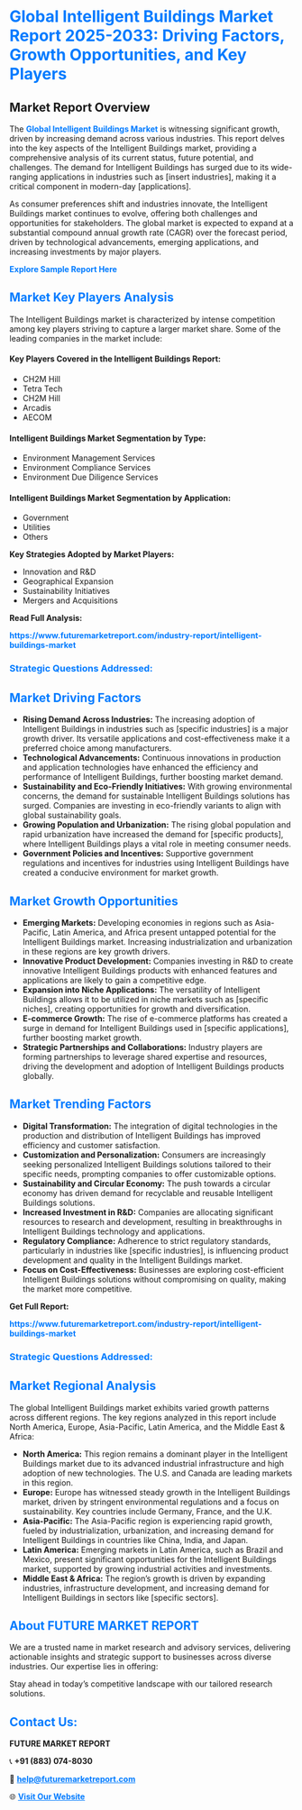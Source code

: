 <h1 style="color: #007BFF;">Global Intelligent Buildings Market Report 2025-2033: Driving Factors, Growth Opportunities, and Key Players</h1>

<section id="overview">
<h2>Market Report Overview</h2>
<p>The <a href="https://www.futuremarketreport.com/industry-report/intelligent-buildings-market" style="color: #007BFF; text-decoration: none;"><strong>Global Intelligent Buildings Market</strong></a> is witnessing significant growth, driven by increasing demand across various industries. This report delves into the key aspects of the Intelligent Buildings market, providing a comprehensive analysis of its current status, future potential, and challenges. The demand for Intelligent Buildings has surged due to its wide-ranging applications in industries such as [insert industries], making it a critical component in modern-day [applications].</p>
<p>As consumer preferences shift and industries innovate, the Intelligent Buildings market continues to evolve, offering both challenges and opportunities for stakeholders. The global market is expected to expand at a substantial compound annual growth rate (CAGR) over the forecast period, driven by technological advancements, emerging applications, and increasing investments by major players.</p>
</section>

<section id="overview">
<p><a href="https://www.futuremarketreport.com/request-sample/reportId=34698" style="color: #007BFF; text-decoration: none;"><strong>Explore Sample Report Here</strong></a></p>
</section>

<section id="key-players">
<h2 style="color: #007BFF;">Market Key Players Analysis</h2>
<p>The Intelligent Buildings market is characterized by intense competition among key players striving to capture a larger market share. Some of the leading companies in the market include:</p>
<h4>Key Players Covered in the Intelligent Buildings Report:</h4>
<ul><li>CH2M Hill</li><li>Tetra Tech</li><li>CH2M Hill</li><li>Arcadis</li><li>AECOM</li></ul>
<h4>Intelligent Buildings Market Segmentation by Type:</h4>
<ul><li>Environment Management Services</li><li>Environment Compliance Services</li><li>Environment Due Diligence Services</li></ul>

<h4>Intelligent Buildings Market Segmentation by Application:</h4>
<ul><li>Government</li><li>Utilities</li><li>Others</li></ul>
<p><strong>Key Strategies Adopted by Market Players:</strong></p>
<ul>
<li>Innovation and R&D</li>
<li>Geographical Expansion</li>
<li>Sustainability Initiatives</li>
<li>Mergers and Acquisitions</li>
</ul>
</section>

<section>
<p><strong>Read Full Analysis: </strong></p><a href="https://www.futuremarketreport.com/industry-report/intelligent-buildings-market" style="color: #007BFF; text-decoration: none;"><strong>https://www.futuremarketreport.com/industry-report/intelligent-buildings-market</strong></a>
<h3 style="color: #007BFF;">Strategic Questions Addressed:</h3>
</section>

<section id="driving-factors">
<h2 style="color: #007BFF;">Market Driving Factors</h2>
<ul>
<li><strong>Rising Demand Across Industries:</strong> The increasing adoption of Intelligent Buildings in industries such as [specific industries] is a major growth driver. Its versatile applications and cost-effectiveness make it a preferred choice among manufacturers.</li>
<li><strong>Technological Advancements:</strong> Continuous innovations in production and application technologies have enhanced the efficiency and performance of Intelligent Buildings, further boosting market demand.</li>
<li><strong>Sustainability and Eco-Friendly Initiatives:</strong> With growing environmental concerns, the demand for sustainable Intelligent Buildings solutions has surged. Companies are investing in eco-friendly variants to align with global sustainability goals.</li>
<li><strong>Growing Population and Urbanization:</strong> The rising global population and rapid urbanization have increased the demand for [specific products], where Intelligent Buildings plays a vital role in meeting consumer needs.</li>
<li><strong>Government Policies and Incentives:</strong> Supportive government regulations and incentives for industries using Intelligent Buildings have created a conducive environment for market growth.</li>
</ul>
</section>

<section id="growth-opportunities">
<h2 style="color: #007BFF;">Market Growth Opportunities</h2>
<ul>
<li><strong>Emerging Markets:</strong> Developing economies in regions such as Asia-Pacific, Latin America, and Africa present untapped potential for the Intelligent Buildings market. Increasing industrialization and urbanization in these regions are key growth drivers.</li>
<li><strong>Innovative Product Development:</strong> Companies investing in R&D to create innovative Intelligent Buildings products with enhanced features and applications are likely to gain a competitive edge.</li>
<li><strong>Expansion into Niche Applications:</strong> The versatility of Intelligent Buildings allows it to be utilized in niche markets such as [specific niches], creating opportunities for growth and diversification.</li>
<li><strong>E-commerce Growth:</strong> The rise of e-commerce platforms has created a surge in demand for Intelligent Buildings used in [specific applications], further boosting market growth.</li>
<li><strong>Strategic Partnerships and Collaborations:</strong> Industry players are forming partnerships to leverage shared expertise and resources, driving the development and adoption of Intelligent Buildings products globally.</li>
</ul>
</section>

<section id="trending-factors">
<h2 style="color: #007BFF;">Market Trending Factors</h2>
<ul>
<li><strong>Digital Transformation:</strong> The integration of digital technologies in the production and distribution of Intelligent Buildings has improved efficiency and customer satisfaction.</li>
<li><strong>Customization and Personalization:</strong> Consumers are increasingly seeking personalized Intelligent Buildings solutions tailored to their specific needs, prompting companies to offer customizable options.</li>
<li><strong>Sustainability and Circular Economy:</strong> The push towards a circular economy has driven demand for recyclable and reusable Intelligent Buildings solutions.</li>
<li><strong>Increased Investment in R&D:</strong> Companies are allocating significant resources to research and development, resulting in breakthroughs in Intelligent Buildings technology and applications.</li>
<li><strong>Regulatory Compliance:</strong> Adherence to strict regulatory standards, particularly in industries like [specific industries], is influencing product development and quality in the Intelligent Buildings market.</li>
<li><strong>Focus on Cost-Effectiveness:</strong> Businesses are exploring cost-efficient Intelligent Buildings solutions without compromising on quality, making the market more competitive.</li>
</ul>
</section>

<section>
<p><strong>Get Full Report: </strong></p><a href="https://www.futuremarketreport.com/industry-report/intelligent-buildings-market" style="color: #007BFF; text-decoration: none;"><strong>https://www.futuremarketreport.com/industry-report/intelligent-buildings-market</strong></a>
<h3 style="color: #007BFF;">Strategic Questions Addressed:</h3>
</section>


<section id="regional-analysis">
<h2 style="color: #007BFF;">Market Regional Analysis</h2>
<p>The global Intelligent Buildings market exhibits varied growth patterns across different regions. The key regions analyzed in this report include North America, Europe, Asia-Pacific, Latin America, and the Middle East & Africa:</p>
<ul>
<li><strong>North America:</strong> This region remains a dominant player in the Intelligent Buildings market due to its advanced industrial infrastructure and high adoption of new technologies. The U.S. and Canada are leading markets in this region.</li>
<li><strong>Europe:</strong> Europe has witnessed steady growth in the Intelligent Buildings market, driven by stringent environmental regulations and a focus on sustainability. Key countries include Germany, France, and the U.K.</li>
<li><strong>Asia-Pacific:</strong> The Asia-Pacific region is experiencing rapid growth, fueled by industrialization, urbanization, and increasing demand for Intelligent Buildings in countries like China, India, and Japan.</li>
<li><strong>Latin America:</strong> Emerging markets in Latin America, such as Brazil and Mexico, present significant opportunities for the Intelligent Buildings market, supported by growing industrial activities and investments.</li>
<li><strong>Middle East & Africa:</strong> The region’s growth is driven by expanding industries, infrastructure development, and increasing demand for Intelligent Buildings in sectors like [specific sectors].</li>
</ul>
</section>

<footer>
<h2 style="color: #007BFF;">About FUTURE MARKET REPORT</h2>
<p>We are a trusted name in market research and advisory services, delivering actionable insights and strategic support to businesses across diverse industries. Our expertise lies in offering:</p>

<p>Stay ahead in today’s competitive landscape with our tailored research solutions.</p>

<h2 style="color: #007BFF;">Contact Us:</h2>
<p><strong>FUTURE MARKET REPORT</strong></p>
<p>📞 <strong>+91 (883) 074-8030</strong></p>
<p>📧 <strong><a href="mailto:help@futuremarketreport.com" style="color: #007BFF;">help@futuremarketreport.com</a></strong></p>
<p>🌐 <strong><a href="https://www.futuremarketreport.com/" style="color: #007BFF;">Visit Our Website</a></strong></p>
</footer>